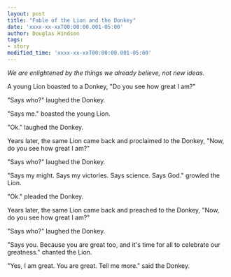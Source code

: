 ```yaml
---
layout: post
title: "Fable of the Lion and the Donkey"
date: 'xxxx-xx-xxT00:00:00.001-05:00'
author: Douglas Hindson
tags:
- story
modified_time: 'xxxx-xx-xxT00:00:00.001-05:00'
---
```


*We are enlightened by the things we already believe, not new ideas.*

A young Lion boasted to a Donkey,
"Do you see how great I am?"

"Says who?" laughed the Donkey.

"Says me." boasted the young Lion.

"Ok." laughed the Donkey.

Years later, the same Lion came back and proclaimed to the Donkey,
"Now, do you see how great I am?"

"Says who?" laughed the Donkey.

"Says my might. Says my victories. Says science. Says God." growled the Lion.

"Ok." pleaded the Donkey.

Years later, the same Lion came back and preached to the Donkey,
"Now, do you see how great I am?"

"Says who?" laughed the Donkey.

"Says you. Because you are great too, and it's time for all to celebrate our greatness." chanted the Lion.

"Yes, I am great. You are great. Tell me more." said the Donkey.
